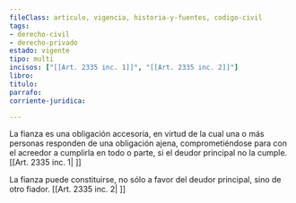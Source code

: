 ```yaml
---
fileClass: articulo, vigencia, historia-y-fuentes, codigo-civil
tags:
- derecho-civil
- derecho-privado
estado: vigente
tipo: multi
incisos: ["[[Art. 2335 inc. 1]]", "[[Art. 2335 inc. 2]]"]
libro:
titulo:
parrafo:
corriente-juridica:

---
```

La fianza es una obligación accesoria, en virtud de la cual una o más personas responden de una obligación ajena, comprometiéndose para con el acreedor a cumplirla en todo o parte, si el deudor principal no la cumple. [[Art. 2335 inc. 1| ]]

La fianza puede constituirse, no sólo a favor del deudor principal, sino de otro fiador. [[Art. 2335 inc. 2| ]]